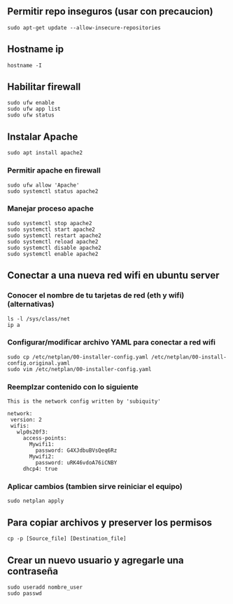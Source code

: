 ## Permitir repo inseguros (usar con precaucion)
```
sudo apt-get update --allow-insecure-repositories
```
## Hostname ip
```
hostname -I
```
## Habilitar firewall
```
sudo ufw enable
sudo ufw app list
sudo ufw status
```
## Instalar Apache
```
sudo apt install apache2
```
### Permitir apache en firewall
```
sudo ufw allow 'Apache'
sudo systemctl status apache2
```
### Manejar proceso apache
```
sudo systemctl stop apache2
sudo systemctl start apache2
sudo systemctl restart apache2
sudo systemctl reload apache2
sudo systemctl disable apache2
sudo systemctl enable apache2
```

## Conectar a una nueva red wifi en ubuntu server
### Conocer el nombre de tu tarjetas de red (eth y wifi)(alternativas)
```
ls -l /sys/class/net
ip a
```
### Configurar/modificar archivo YAML para conectar a red wifi
```
sudo cp /etc/netplan/00-installer-config.yaml /etc/netplan/00-install-config.original.yaml
sudo vim /etc/netplan/00-installer-config.yaml
```
### Reemplzar contenido con lo siguiente
```
This is the network config written by 'subiquity'

network:
 version: 2 
 wifis:
   wlp0s20f3:
     access-points:
       Mywifi1:
         password: G4XJdbuBVsQeq6Rz
       Mywifi2:
         password: uRK46vdoA76iCNBY
     dhcp4: true
```
### Aplicar cambios (tambien sirve reiniciar el equipo)
```
sudo netplan apply
```
## Para copiar archivos y preserver los permisos
```
cp -p [Source_file] [Destination_file]
```
## Crear un nuevo usuario y agregarle una contraseña
```
sudo useradd nombre_user
sudo passwd
```
